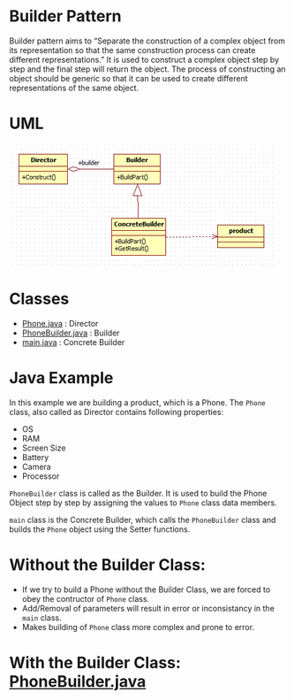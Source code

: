 # Builder Pattern

Builder pattern aims to “Separate the construction of a complex object from its representation so that the same construction process can create different representations.” It is used to construct a complex object step by step and the final step will return the object. The process of constructing an object should be generic so that it can be used to create different representations of the same object.

# UML
![Builder Pattern](example/uml.gif)

# Classes
-   [Phone.java](example/Phone.java) : Director
-   [PhoneBuilder.java](example/PhoneBuilder.java) : Builder
-   [main.java](example/main_shop.java) : Concrete Builder


# Java Example

In this example we are building a product, which is a Phone. The `Phone` class, also called as Director contains following properties:
- OS
- RAM
- Screen Size
- Battery
- Camera
- Processor

`PhoneBuilder` class is called as the Builder. It is used to build the Phone Object step by step by assigning the values to `Phone` class data members.

`main` class is the Concrete Builder, which calls the `PhoneBuilder` class and builds the `Phone` object  using the Setter functions.

# Without the Builder Class:
- If we try to build a Phone without the Builder Class, we are forced to obey the contructor of `Phone` class.
- Add/Removal of parameters will result in error or inconsistancy in the `main` class.
- Makes building of `Phone` class more complex and prone to error.

# With the Builder Class: [PhoneBuilder.java](example/PhoneBuilder.java)
